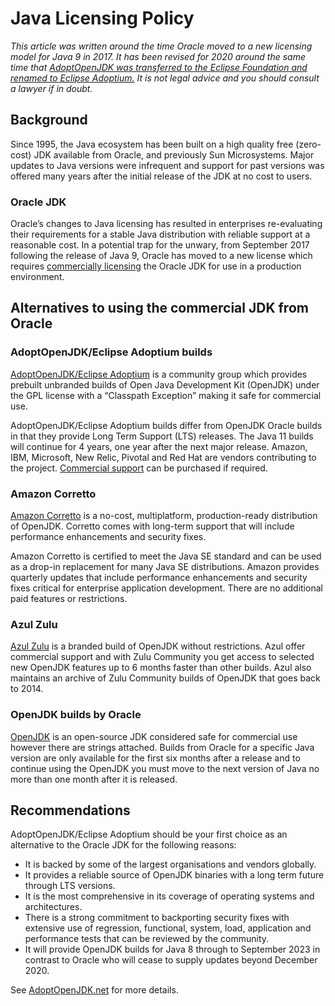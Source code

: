# Java Licensing Policy

*This article was written around the time Oracle moved to a new licensing model for Java 9 in 2017. It has been revised for 2020 around the same time that [AdoptOpenJDK was transferred to the Eclipse Foundation and renamed to Eclipse Adoptium.](https://blog.adoptopenjdk.net/2020/06/adoptopenjdk-to-join-the-eclipse-foundation/) It is not legal advice and you should consult a lawyer if in doubt.*

## Background
Since 1995, the Java ecosystem has been built on a high quality free (zero-cost) JDK available from Oracle, and previously Sun Microsystems. Major updates to Java versions were infrequent and support for past versions was offered many years after the initial release of the JDK at no cost to users.
 
### Oracle JDK
Oracle’s changes to Java licensing has resulted in enterprises re-evaluating their requirements for a stable Java distribution with reliable support at a reasonable cost. In a potential trap for the unwary, from September 2017 following the release of Java 9, Oracle has moved to a new license which requires [commercially licensing](https://www.oracle.com/java/technologies/javase/jdk-faqs.html) the Oracle JDK for use in a production environment. 

## Alternatives to using the commercial JDK from Oracle

### AdoptOpenJDK/Eclipse Adoptium builds
[AdoptOpenJDK/Eclipse Adoptium](https://adoptopenjdk.net) is a community group which provides prebuilt unbranded builds of Open Java Development Kit (OpenJDK) under the GPL license with a “Classpath Exception” making it safe for commercial use.

AdoptOpenJDK/Eclipse Adoptium builds differ from OpenJDK Oracle builds in that they provide Long Term Support (LTS) releases. The Java 11 builds will continue for 4 years, one year after the next major release. Amazon, IBM, Microsoft, New Relic, Pivotal and Red Hat are vendors contributing to the project. [Commercial support](https://adoptopenjdk.net/support.html) can be purchased if required.
 
### Amazon Corretto
[Amazon Corretto](https://aws.amazon.com/corretto) is a no-cost, multiplatform, production-ready distribution of OpenJDK. Corretto comes with long-term support that will include performance enhancements and security fixes. 

Amazon Corretto is certified to meet the Java SE standard and can be used as a drop-in replacement for many Java SE distributions. Amazon provides quarterly updates that include performance enhancements and security fixes critical for enterprise application development. There are no additional paid features or restrictions.

### Azul Zulu
[Azul Zulu](https://www.azul.com/products/zulu-community) is a branded build of OpenJDK without restrictions. Azul offer commercial support and with Zulu Community you get access to selected new OpenJDK features up to 6 months faster than other builds. Azul also maintains an archive of Zulu Community builds of OpenJDK that goes back to 2014.

### OpenJDK builds by Oracle
[OpenJDK](https://openjdk.java.net) is an open-source JDK considered safe for commercial use however there are strings attached. Builds from Oracle for a specific Java version are only available for the first six months after a release and to continue using the OpenJDK you must move to the next version of Java no more than one month after it is released.

## Recommendations
AdoptOpenJDK/Eclipse Adoptium should be your first choice as an alternative to the Oracle JDK for the following reasons:
* It is backed by some of the largest organisations and vendors globally.
* It provides a reliable source of OpenJDK binaries with a long term future through LTS versions.
* It is the most comprehensive in its coverage of operating systems and architectures.
* There is a strong commitment to backporting security fixes with extensive use of regression, functional, system, load, application and performance tests that can be reviewed by the community.
* It will provide OpenJDK builds for Java 8 through to September 2023 in contrast to Oracle who will cease to supply updates beyond December 2020.

See [AdoptOpenJDK.net](https://adoptopenjdk.net/about.html) for more details.
